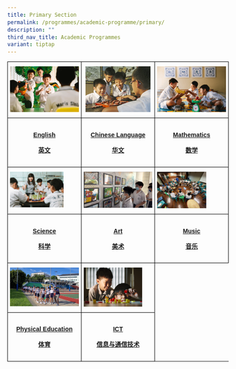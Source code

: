```yaml
---
title: Primary Section
permalink: /programmes/academic-programme/primary/
description: ""
third_nav_title: Academic Programmes
variant: tiptap
---
```

<style type="text/css">
.tg  {border-collapse:collapse;border-spacing:0;}
.tg td{border-color:black;border-style:solid;border-width:1px;font-family:Arial, sans-serif;font-size:14px;
  overflow:hidden;padding:10px 5px;word-break:normal;}
.tg th{border-color:black;border-style:solid;border-width:1px;font-family:Arial, sans-serif;font-size:14px;
  font-weight:normal;overflow:hidden;padding:10px 5px;word-break:normal;}
.tg .tg-0lax{text-align:left;vertical-align:top}
</style>
<table class="tg" style="table-layout: fixed; width: 100%;">
<thead>
  <tr>
    <td class="tg-0lax">
      <a href="/programmes/primary/academic-programme/english/">
<img src="/images/english_v3.png" alt="english">
    </a></td>
    <td class="tg-0lax" style="text-align: center;">
      <a href="/programmes/primary/academic-programme/chinese/">
        <img src="/images/chinese%20language.jpeg" alt="chinese language" style="width:95%">
      </a>
    </td>
    <td class="tg-0lax">
      <a href="/programmes/primary/academic-programme/mathematics/">
        <img src="/images/math_v3.png" style="max-width: 100%; height: auto;">
      </a>
    </td>
  </tr>
</thead>
<tbody>
  <tr>
    <td class="tg-0lax" style="width: 33.33%"><a href="/programmes/primary/academic-programme/english/"><center><h4>English<br><br>英文</h4></center></a></td>
    <td class="tg-0lax" style="width: 33.33%"><a href="/programmes/primary/academic-programme/chinese/"><center><h4>Chinese Language<br><br>华文</h4></center></a></td>
    <td class="tg-0lax" style="width: 33.33%"><a href="/programmes/primary/academic-programme/mathematics/"><center><h4>Mathematics<br><br>数学</h4></center></a></td>
  </tr>
  <tr>
    <td class="tg-0lax"><a href="/programmes/primary/academic-programme/science/">
<img src="/images/science_v3.png" alt="science" style="width:78%">
</a></td>
    <td class="tg-0lax"><a href="/programmes/primary/academic-programme/art/">
<img src="/images/art%20%20%20.jpeg" alt="art" style="width:100%">
</a></td>
    <td class="tg-0lax"><a href="/programmes/primary/academic-programme/music/">
<img src="/images/music%20.jpeg" alt="music" style="width:71%">
</a></td>
  </tr>
  <tr>
    <td class="tg-0lax" style="width: 33.33%"><a href="/programmes/primary/academic-programme/science/"><center><h4>Science<br><br>科学</h4></center></a></td>
    <td class="tg-0lax" style="width: 33.33%"><a href="/programmes/primary/academic-programme/art/"><center><h4>Art<br><br>美术</h4></center></a></td>
    <td class="tg-0lax" style="width: 33.33%"><a href="/programmes/primary/academic-programme/music/"><center><h4>Music<br><br>音乐</h4></center></a></td>
  </tr>
 <tr>
    <td class="tg-0lax"><a href="/programmes/primary/academic-programme/physical-education/">
<img src="/images/physical%20education.jpeg" alt="PE" style="width:100%"></a></td>
		<td class="tg-0lax"><a href="/academic-programme/primary/ict-primary/">
<img src="/images/ictprimary-min.jpg" alt="ICT" style="width:85%"></a></td>
</tr>
  <tr>
    <td class="tg-0lax" style="width: 33.33%"><a href="/programmes/primary/academic-programme/physical-education/"><center><h4>Physical Education<br><br>体育</h4></center></a></td>
		<td class="tg-0lax" style="width: 33.33%"><a href="/academic-programme/primary/ict-primary/"><center><h4>ICT<br><br>信息与通信技术</h4></center></a></td>
  </tr>
</tbody>
</table>
